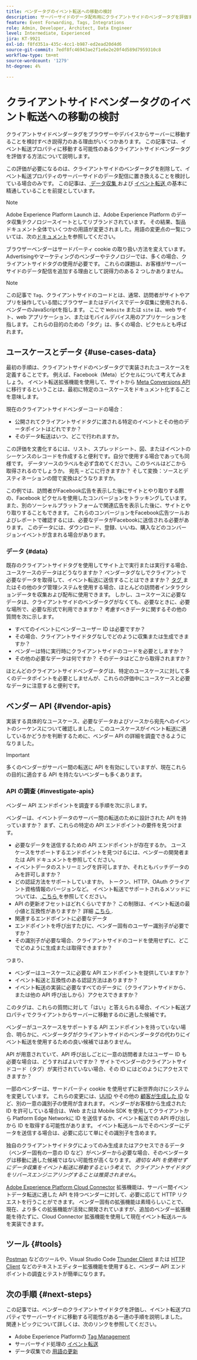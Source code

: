 ```yaml
---
title: ベンダータグのイベント転送への移動の検討
description: サーバーサイドのデータ配布用にクライアントサイドのベンダータグを評価する方法を説明します。
feature: Event Forwarding, Tags, Integrations
role: Admin, Developer, Architect, Data Engineer
level: Intermediate, Experienced
jira: KT-9921
exl-id: f8fd351a-435c-4cc1-b987-ed2ead20d4d6
source-git-commit: 7edf8fc46943ae2f1e6e2e20f4d589d7959310c8
workflow-type: tm+mt
source-wordcount: '1279'
ht-degree: 4%

---
```


# クライアントサイドベンダータグのイベント転送への移動の検討

クライアントサイドベンダータグをブラウザーやデバイスからサーバーに移動することを検討すべき説得力のある理由がいくつかあります。 この記事では、イベント転送プロパティに移動する可能性のあるクライアントサイドベンダータグを評価する方法について説明します。

この評価が必要になるのは、クライアントサイドのベンダータグを削除して、イベント転送プロパティのサーバーサイドのデータ配信に置き換えることを検討している場合のみです。 この記事は、[ データ収集 ](https://experienceleague.adobe.com/docs/data-collection.html) および [ イベント転送 ](https://experienceleague.adobe.com/docs/experience-platform/tags/event-forwarding/overview.html) の基本に精通していることを前提としています。

>[!NOTE]
>
>Adobe Experience Platform Launch は、Adobe Experience Platform のデータ収集テクノロジースイートとしてリブランドされています。 その結果、製品ドキュメント全体でいくつかの用語が変更されました。用語の変更点の一覧については、次の[ドキュメント](https://experienceleague.adobe.com/docs/experience-platform/tags/term-updates.html)を参照してください。

ブラウザーベンダーはサードパーティ cookie の取り扱い方法を変えています。 Advertisingやマーケティングのベンダーやテクノロジーでは、多くの場合、クライアントサイドタグの使用が必要です。 これらの課題は、お客様がサーバーサイドのデータ配信を追加する理由として説得力のある 2 つしかありません。

>[!NOTE]
>
>この記事で `Tag`、クライアントサイドのコードとは、通常、訪問者がサイトやアプリを操作している間にブラウザーまたはデバイスでデータ収集に使用される、ベンダーのJavaScriptを指します。 ここで `Website` または `site` は、web サイト、web アプリケーション、またはモバイルデバイス用のアプリケーションを指します。 これらの目的のための「タグ」は、多くの場合、ピクセルとも呼ばれます。

## ユースケースとデータ {#use-cases-data}

最初の手順は、クライアントサイドのベンダータグで実装されたユースケースを定義することです。 例えば、Facebook（Meta）ピクセルについて考えてみましょう。 イベント転送拡張機能を使用して、サイトから [Meta Conversions API](https://exchange.adobe.com/apps/ec/109168/meta-conversions-api) に移行するということは、最初に特定のユースケースをドキュメント化することを意味します。

現在のクライアントサイドベンダーコードの場合：

- 公開されてクライアントサイドタグに渡される特定のイベントとその他のデータポイントはどれですか？
- そのデータ転送はいつ、どこで行われますか。

この評価を文書化するには、リスト、スプレッドシート、図、またはイベントのシーケンスのレコードを作成すると便利です。自分で使用する場合であっても同様です。 データソースのラベルを必ず含めてください。このラベルはどこから取得されるのでしょうか。 宛先 – どこに行きますか？ そして変換：ソースとデスティネーションの間で変換はどうなりますか。

この例では、訪問者がFacebook広告を表示した後にサイトとやり取りする際の、Facebook ピクセルを使用したコンバージョンをトラッキングしています。 また、別のソーシャルプラットフォームで関連広告を表示した後に、サイトとやり取りすることもできます。 これらのコンバージョンをFacebook広告ツールおよびレポートで確認するには、必要なデータがFacebookに送信される必要があります。 このデータには、ダウンロード、登録、いいね、購入などのコンバージョンイベントが含まれる場合があります。

### データ {#data}

既存のクライアントサイドタグを使用してサイト上で実行または実行する場合、ユースケースのデータはどうなりますか？ ベンダータグなしでクライアントで必要なデータを取得して、イベント転送に送信することはできますか？ [ タグ ](https://experienceleague.adobe.com/docs/experience-platform/tags/home.html?lang=ja) またはその他のタグ管理システムを使用する場合、ほとんどの訪問者インタラクションデータを収集および配布に使用できます。 しかし、ユースケースに必要なデータは、クライアントサイドのベンダータグがなくても、必要なときに、必要な場所で、必要な形式で利用できますか？ 考慮すべきデータに関するその他の質問を次に示します。

- すべてのイベントにベンダーユーザー ID は必要ですか？
- その場合、クライアントサイドタグなしでどのように収集または生成できますか？
- ベンダーは特に実行時にクライアントサイドのコードを必要としますか？
- その他の必要なデータは何ですか？ そのデータはどこから取得されますか？

ほとんどのクライアントサイドベンダータグは、特定のユースケースに対して多くのデータポイントを必要としませんが、これらの評価中にユースケースと必要なデータに注意すると便利です。

## ベンダー API {#vendor-apis}

実装する具体的なユースケース、必要なデータおよびソースから宛先へのイベントのシーケンスについて確認しました。 このユースケースがイベント転送に適しているかどうかを判断するために、ベンダー API の詳細を調査できるようになりました。

>[!IMPORTANT]
>
>多くのベンダーがサーバー間の転送に API を有効にしていますが、現在これらの目的に適合する API を持たないベンダーも多くあります。

### API の調査 {#investigate-apis}

ベンダー API エンドポイントを調査する手順を次に示します。

ベンダーは、イベントデータのサーバー間の転送のために設計された API を持っていますか？ まず、これらの特定の API エンドポイントの要件を見つけます。

- 必要なデータを送信するための API エンドポイントが存在するか。 ユースケースをサポートするエンドポイントを見つけるには、ベンダーの開発者または API ドキュメントを参照してください。
- イベントデータのストリーミングを許可しますか、それともバッチデータのみを許可しますか？
- どの認証方法をサポートしていますか。 トークン、HTTP、OAuth クライアント資格情報のバージョンなど。 イベント転送でサポートされるメソッドについては、[ こちら ](https://experienceleague.adobe.com/docs/experience-platform/tags/event-forwarding/secrets.html) を参照してください。
- API の更新オフセットはどれくらいですか？ この制限は、イベント転送の最小値と互換性がありますか？ 詳細 [ こちら ](https://experienceleague.adobe.com/docs/experience-platform/tags/event-forwarding/secrets.html#:~:text=you%20can%20configure%20the%20Refresh%20Offset%20value%20for%20the%20secret).
- 関連するエンドポイントに必要なデータ
- エンドポイントを呼び出すたびに、ベンダー固有のユーザー識別子が必要ですか？
- その識別子が必要な場合、クライアントサイドのコードを使用せずに、どこでどのように生成または取得できますか？

つまり、

- ベンダーはユースケースに必要な API エンドポイントを提供していますか？
- イベント転送と互換性のある認証方法はありますか？
- イベント転送の実装に必要なすべてのデータに（クライアントサイドから、または他の API 呼び出しから）アクセスできますか？

このタグは、これらの質問に対して「はい」と答えられる場合、イベント転送プロパティでクライアントからサーバーに移動するのに適した候補です。

ベンダーがユースケースをサポートする API エンドポイントを持っていない場合、明らかに、ベンダータグがクライアントサイドのベンダータグの代わりにイベント転送を使用するための良い候補ではありません。

API が用意されていて、API 呼び出しごとに一意の訪問者またはユーザー ID も必要な場合は、どうすればよいですか？ サイトでベンダーのクライアントサイドコード（タグ）が実行されていない場合、その ID にはどのようにアクセスできますか？

一部のベンダーは、サードパーティ cookie を使用せずに新世界向けにシステムを変更しています。 これらの変更には、[UUID](https://developer.mozilla.org/en-US/docs/Glossary/UUID) やその他の [ 顧客が生成した ID](https://experienceleague.adobe.com/docs/experience-platform/edge/identity/first-party-device-ids.html) など、別の一意の識別子の使用が含まれます。 ベンダーがお客様から生成された ID を許可している場合は、Web または Mobile SDK を使用してクライアントから Platform Edge Networkに ID を送信するか、イベント転送での API 呼び出しから ID を取得する可能性があります。 イベント転送ルールでそのベンダーにデータを送信する場合は、必要に応じて単にその識別子を含めます。

独自のクライアントサイドタグによってのみ生成またはアクセスできるデータ（ベンダー固有の一意の ID など）がベンダーから必要な場合、そのベンダータグは移動に適した候補ではない可能性が高くなります。 _適切な API を使用せずにデータ収集をイベント転送に移動するという考えで、クライアントサイドタグをリバースエンジニアリングすることは推奨されません_。

[Adobe Experience Platform Cloud Connector](https://experienceleague.adobe.com/docs/experience-platform/tags/extensions/adobe/cloud-connector/overview.html) 拡張機能は、サーバー間イベントデータ転送に適した API を持つベンダーに対して、必要に応じて HTTP リクエストを行うことができます。 ベンダー固有の拡張機能は素晴らしいことで、現在、より多くの拡張機能が活発に開発されていますが、追加のベンダー拡張機能を待たずに、Cloud Connector 拡張機能を使用して現在イベント転送ルールを実装できます。

## ツール {#tools}

[Postman](https://www.postman.com/) などのツールや、Visual Studio Code [Thunder Client](https://marketplace.visualstudio.com/items?itemName=rangav.vscode-thunder-client) または [HTTP Client](https://marketplace.visualstudio.com/items?itemName=mkloubert.vscode-http-client) などのテキストエディター拡張機能を使用すると、ベンダー API エンドポイントの調査とテストが簡単になります。

## 次の手順 {#next-steps}

この記事では、ベンダーのクライアントサイドタグを評価し、イベント転送プロパティでサーバーサイドに移動する可能性がある一連の手順を説明しました。 関連トピックについて詳しくは、次のリンクを参照してください。

- Adobe Experience Platformの [Tag Management](https://experienceleague.adobe.com/docs/experience-platform/tags/home.html?lang=ja)
- サーバーサイド処理の [ イベント転送 ](https://experienceleague.adobe.com/docs/experience-platform/tags/event-forwarding/overview.html)
- データ収集での [ 用語の更新 ](https://experienceleague.adobe.com/docs/experience-platform/tags/term-updates.html)
